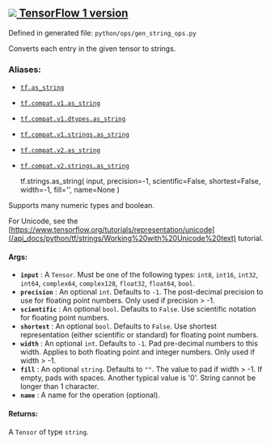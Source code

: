 [ ![](https://tensorflow.google.cn/images/tf_logo_32px.png) TensorFlow 1
version](/versions/r1.15/api_docs/python/tf/strings/as_string)  
---  
  
Defined in generated file: `python/ops/gen_string_ops.py`

Converts each entry in the given tensor to strings.

### Aliases:

  * [`tf.as_string`](/api_docs/python/tf/strings/as_string)
  * [`tf.compat.v1.as_string`](/api_docs/python/tf/strings/as_string)
  * [`tf.compat.v1.dtypes.as_string`](/api_docs/python/tf/strings/as_string)
  * [`tf.compat.v1.strings.as_string`](/api_docs/python/tf/strings/as_string)
  * [`tf.compat.v2.as_string`](/api_docs/python/tf/strings/as_string)
  * [`tf.compat.v2.strings.as_string`](/api_docs/python/tf/strings/as_string)

    
    
    tf.strings.as_string(
        input,
        precision=-1,
        scientific=False,
        shortest=False,
        width=-1,
        fill='',
        name=None
    )
    

Supports many numeric types and boolean.

For Unicode, see the
[https://www.tensorflow.org/tutorials/representation/unicode](/api_docs/python/tf/strings/Working%20with%20Unicode%20text)
tutorial.

#### Args:

  * **`input`** : A `Tensor`. Must be one of the following types: `int8`, `int16`, `int32`, `int64`, `complex64`, `complex128`, `float32`, `float64`, `bool`.
  * **`precision`** : An optional `int`. Defaults to `-1`. The post-decimal precision to use for floating point numbers. Only used if precision > -1.
  * **`scientific`** : An optional `bool`. Defaults to `False`. Use scientific notation for floating point numbers.
  * **`shortest`** : An optional `bool`. Defaults to `False`. Use shortest representation (either scientific or standard) for floating point numbers.
  * **`width`** : An optional `int`. Defaults to `-1`. Pad pre-decimal numbers to this width. Applies to both floating point and integer numbers. Only used if width > -1.
  * **`fill`** : An optional `string`. Defaults to `""`. The value to pad if width > -1. If empty, pads with spaces. Another typical value is '0'. String cannot be longer than 1 character.
  * **`name`** : A name for the operation (optional).

#### Returns:

A `Tensor` of type `string`.

